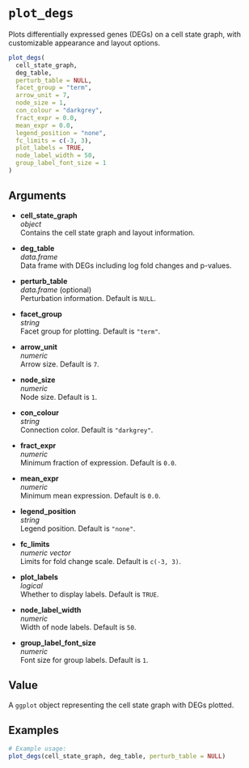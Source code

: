 # `plot_degs`

Plots differentially expressed genes (DEGs) on a cell state graph, with customizable appearance and layout options.

```r
plot_degs(
  cell_state_graph,
  deg_table,
  perturb_table = NULL,
  facet_group = "term",
  arrow_unit = 7,
  node_size = 1,
  con_colour = "darkgrey",
  fract_expr = 0.0,
  mean_expr = 0.0,
  legend_position = "none",
  fc_limits = c(-3, 3),
  plot_labels = TRUE,
  node_label_width = 50,
  group_label_font_size = 1
)
```

## Arguments

- **cell_state_graph**  
  *object*  
  Contains the cell state graph and layout information.

- **deg_table**  
  *data.frame*  
  Data frame with DEGs including log fold changes and p-values.

- **perturb_table**  
  *data.frame* (optional)  
  Perturbation information. Default is `NULL`.

- **facet_group**  
  *string*  
  Facet group for plotting. Default is `"term"`.

- **arrow_unit**  
  *numeric*  
  Arrow size. Default is `7`.

- **node_size**  
  *numeric*  
  Node size. Default is `1`.

- **con_colour**  
  *string*  
  Connection color. Default is `"darkgrey"`.

- **fract_expr**  
  *numeric*  
  Minimum fraction of expression. Default is `0.0`.

- **mean_expr**  
  *numeric*  
  Minimum mean expression. Default is `0.0`.

- **legend_position**  
  *string*  
  Legend position. Default is `"none"`.

- **fc_limits**  
  *numeric vector*  
  Limits for fold change scale. Default is `c(-3, 3)`.

- **plot_labels**  
  *logical*  
  Whether to display labels. Default is `TRUE`.

- **node_label_width**  
  *numeric*  
  Width of node labels. Default is `50`.

- **group_label_font_size**  
  *numeric*  
  Font size for group labels. Default is `1`.

## Value

A `ggplot` object representing the cell state graph with DEGs plotted.

## Examples

```r
# Example usage:
plot_degs(cell_state_graph, deg_table, perturb_table = NULL)
```
